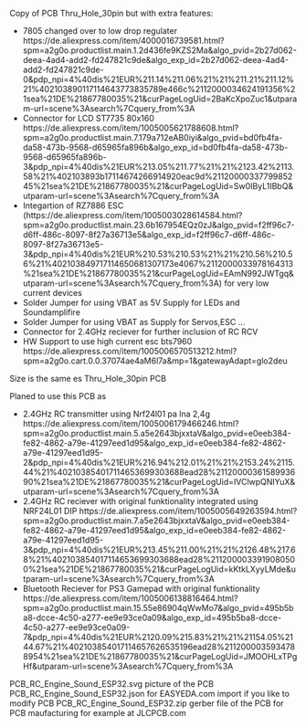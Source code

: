 Copy of PCB Thru_Hole_30pin but with extra features:
<ul>
  <li>7805 changed over to low drop regulater https://de.aliexpress.com/item/4000016739581.html?spm=a2g0o.productlist.main.1.2d436fe9KZS2Ma&algo_pvid=2b27d062-deea-4ad4-add2-fd247821c9de&algo_exp_id=2b27d062-deea-4ad4-add2-fd247821c9de-0&pdp_npi=4%40dis%21EUR%211.14%211.06%21%21%211.21%211.12%21%402103890117114643773835789e466c%2112000034624191356%21sea%21DE%21867780035%21&curPageLogUid=2BaKcXpoZuc1&utparam-url=scene%3Asearch%7Cquery_from%3A</li>
  <li>Connector for LCD ST7735 80x160 https://de.aliexpress.com/item/1005005621788608.html?spm=a2g0o.productlist.main.7.179a712eAB0iyi&algo_pvid=bd0fb4fa-da58-473b-9568-d65965fa896b&algo_exp_id=bd0fb4fa-da58-473b-9568-d65965fa896b-3&pdp_npi=4%40dis%21EUR%213.05%211.77%21%21%2123.42%2113.58%21%402103893b17114674266914920eac9d%2112000033779985245%21sea%21DE%21867780035%21&curPageLogUid=Sw0IByL1IBbQ&utparam-url=scene%3Asearch%7Cquery_from%3A</li>
  <li>Integartion of RZ7886 ESC (https://de.aliexpress.com/item/1005003028614584.html?spm=a2g0o.productlist.main.23.6b167954EQz0zJ&algo_pvid=f2ff96c7-d6ff-486c-8097-8f27a36713e5&algo_exp_id=f2ff96c7-d6ff-486c-8097-8f27a36713e5-3&pdp_npi=4%40dis%21EUR%210.53%210.53%21%21%210.56%210.56%21%402103849717114650681307173e4067%2112000033978164313%21sea%21DE%21867780035%21&curPageLogUid=EAmN992JWTgq&utparam-url=scene%3Asearch%7Cquery_from%3A) for very low current devices</li>
  <li>Solder Jumper for using VBAT as 5V Supply for LEDs and Soundamplifire</li>
  <li>Solder Jumper for using VBAT as Supply for Servos,ESC ...</li>
  <li>Connector for 2.4GHz reciever for further inclusion of RC RCV</li>
  <li>HW Support to use high current esc bts7960 https://de.aliexpress.com/item/1005006570513212.html?spm=a2g0o.cart.0.0.37074ae4aM6l7a&mp=1&gatewayAdapt=glo2deu</li>
</ul>

Size is the same es Thru_Hole_30pin PCB

Planed to use this PCB as 
<ul>
  <li>2.4GHz RC transmitter using Nrf24l01 pa lna 2,4g  https://de.aliexpress.com/item/1005006179466246.html?spm=a2g0o.productlist.main.5.a5e2643bjxxtaV&algo_pvid=e0eeb384-fe82-4862-a79e-41297eed1d95&algo_exp_id=e0eeb384-fe82-4862-a79e-41297eed1d95-2&pdp_npi=4%40dis%21EUR%216.94%212.01%21%21%2153.24%2115.44%21%402103854017114653699303688ead28%2112000036158993690%21sea%21DE%21867780035%21&curPageLogUid=IVClwpQNIYuX&utparam-url=scene%3Asearch%7Cquery_from%3A</li>
  <li>2.4GHz RC reciever with original funktionality integrated using NRF24L01 DIP https://de.aliexpress.com/item/1005005649263594.html?spm=a2g0o.productlist.main.7.a5e2643bjxxtaV&algo_pvid=e0eeb384-fe82-4862-a79e-41297eed1d95&algo_exp_id=e0eeb384-fe82-4862-a79e-41297eed1d95-3&pdp_npi=4%40dis%21EUR%213.45%211.00%21%21%2126.48%217.68%21%402103854017114653699303688ead28%2112000033919080500%21sea%21DE%21867780035%21&curPageLogUid=kKtkLXyyLMde&utparam-url=scene%3Asearch%7Cquery_from%3A </li>
  <li>Bluetooth Reciever for PS3 Gamepad with original funktionality https://de.aliexpress.com/item/1005006138816464.html?spm=a2g0o.productlist.main.15.55e86904qWwMo7&algo_pvid=495b5ba8-dcce-4c50-a277-ee9e93ce0a09&algo_exp_id=495b5ba8-dcce-4c50-a277-ee9e93ce0a09-7&pdp_npi=4%40dis%21EUR%2120.09%215.83%21%21%21154.05%2144.67%21%402103854017114657626535196ead28%2112000035934788954%21sea%21DE%21867780035%21&curPageLogUid=JMOOHLxTPgHf&utparam-url=scene%3Asearch%7Cquery_from%3A</li>
</ul>


PCB_RC_Engine_Sound_ESP32.svg picture of the PCB
PCB_RC_Engine_Sound_ESP32.json for EASYEDA.com import if you like to modify PCB
PCB_RC_Engine_Sound_ESP32.zip gerber file of the PCB for PCB maufacturing for example at JLCPCB.com

